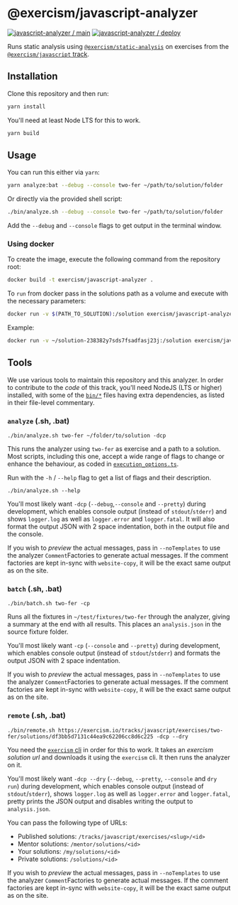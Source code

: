 # @exercism/javascript-analyzer

[![javascript-analyzer / main](https://github.com/exercism/javascript-analyzer/actions/workflows/ci.js.yml/badge.svg)](https://github.com/exercism/javascript-analyzer/actions/workflows/ci.js.yml)
[![javascript-analyzer / deploy](https://github.com/exercism/javascript-analyzer/actions/workflows/deploys.yml/badge.svg)](https://github.com/exercism/javascript-analyzer/actions/workflows/deploys.yml)

Runs static analysis using [`@exercism/static-analysis`][git-static-analysis] on exercises from the [`@exercism/javascript` track][git-javascript].

## Installation

Clone this repository and then run:

```bash
yarn install
```

You'll need at least Node LTS for this to work.

```bash
yarn build
```

## Usage

You can run this either via `yarn`:

```bash
yarn analyze:bat --debug --console two-fer ~/path/to/solution/folder
```

Or directly via the provided shell script:

```bash
./bin/analyze.sh --debug --console two-fer ~/path/to/solution/folder
```

Add the `--debug` and `--console` flags to get output in the terminal window.

### Using docker

To create the image, execute the following command from the repository root:

```bash
docker build -t exercism/javascript-analyzer .
```

To `run` from docker pass in the solutions path as a volume and execute with the necessary parameters:

```bash
docker run -v $(PATH_TO_SOLUTION):/solution exercism/javascript-analyzer ${SLUG} /solution
```

Example:

```bash
docker run -v ~/solution-238382y7sds7fsadfasj23j:/solution exercism/javascript-analyzer two-fer /solution
```

## Tools

We use various tools to maintain this repository and this analyzer.
In order to contribute to the _code_ of this track, you'll need NodeJS (LTS or higher) installed, with some of the [`bin/*`][file-bin] files having extra dependencies, as listed in their file-level commentary.

### `analyze` (.sh, .bat)

```shell
./bin/analyze.sh two-fer ~/folder/to/solution -dcp
```

This runs the analyzer using `two-fer` as exercise and a path to a solution.
Most scripts, including this one, accept a wide range of flags to change or enhance the behaviour, as coded in [`execution_options.ts`][file-execution-options].

Run with the `-h` / `--help` flag to get a list of flags and their description.

```shell
./bin/analyze.sh --help
```

You'll most likely want `-dcp` (`--debug`,`--console` and `--pretty`) during development, which enables console output (instead of `stdout`/`stderr`) and shows `logger.log` as well as `logger.error` and `logger.fatal`.
It will also format the output JSON with 2 space indentation, both in the output file and the console.

If you wish to _preview_ the actual messages, pass in `--noTemplates` to use the analyzer `Comment`Factories to generate actual messages.
If the comment factories are kept in-sync with `website-copy`, it will be the exact same output as on the site.

### `batch` (.sh, .bat)

```shell
./bin/batch.sh two-fer -cp
```

Runs all the fixtures in `~/test/fixtures/two-fer` through the analyzer, giving a summary at the end with all results.
This places an `analysis.json` in the source fixture folder.

You'll most likely want `-cp` (`--console` and `--pretty`) during development, which enables console output (instead of `stdout`/`stderr`) and formats the
output JSON with 2 space indentation.

If you wish to _preview_ the actual messages, pass in `--noTemplates` to use the analyzer `Comment`Factories to generate actual messages.
If the comment factories are kept in-sync with `website-copy`, it will be the exact same output as on the site.

### `remote` (.sh, .bat)

```shell
./bin/remote.sh https://exercism.io/tracks/javascript/exercises/two-fer/solutions/df3bb5d7131c44ea9c62206cc8d6c225 -dcp --dry
```

You need the [`exercism` cli][cli] in order for this to work. It takes an _exercism solution url_ and downloads it using the `exercism` cli.
It then runs the analyzer on it.

You'll most likely want `-dcp --dry` (`--debug`, `--pretty`, `--console` and `dry run`) during development, which enables console output (instead of
`stdout`/`stderr`), shows `logger.log` as well as `logger.error` and `logger.fatal`, pretty prints the JSON output and disables writing the output
to `analysis.json`.

You can pass the following type of URLs:

- Published solutions: `/tracks/javascript/exercises/<slug>/<id>`
- Mentor solutions: `/mentor/solutions/<id>`
- Your solutions: `/my/solutions/<id>`
- Private solutions: `/solutions/<id>`

If you wish to _preview_ the actual messages, pass in `--noTemplates` to use the analyzer `Comment`Factories to generate actual messages.
If the comment factories are kept in-sync with `website-copy`, it will be the exact same output as on the site.

[cli]: https://github.com/exercism/cli
[git-static-analysis]: https://github.com/exercism/javascript-lib-static-analysis
[git-javascript]: https://github.com/exercism/javascript
[file-bin]: https://github.com/exercism/javascript-analyzer/bin
[file-execution-options]: https://github.com/exercism/javascript-analyzer/src/utils/execution_options.ts
